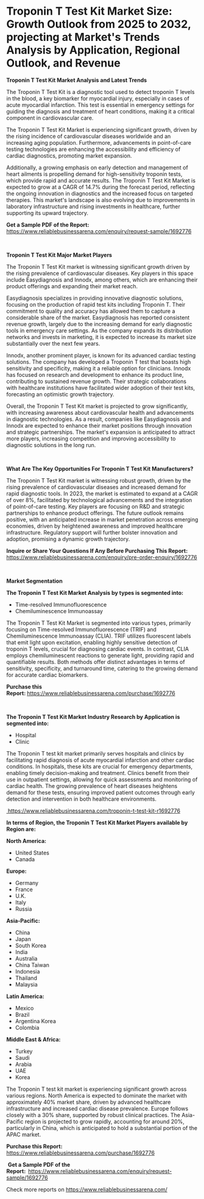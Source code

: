 <p><h1>Troponin T Test Kit Market Size: Growth Outlook from 2025 to 2032, projecting at Market's Trends Analysis by Application, Regional Outlook, and Revenue</h1></p><p><strong>Troponin T Test Kit Market Analysis and Latest Trends</strong></p>
<p><p>The Troponin T Test Kit is a diagnostic tool used to detect troponin T levels in the blood, a key biomarker for myocardial injury, especially in cases of acute myocardial infarction. This test is essential in emergency settings for guiding the diagnosis and treatment of heart conditions, making it a critical component in cardiovascular care.</p><p>The Troponin T Test Kit Market is experiencing significant growth, driven by the rising incidence of cardiovascular diseases worldwide and an increasing aging population. Furthermore, advancements in point-of-care testing technologies are enhancing the accessibility and efficiency of cardiac diagnostics, promoting market expansion. </p><p>Additionally, a growing emphasis on early detection and management of heart ailments is propelling demand for high-sensitivity troponin tests, which provide rapid and accurate results. The Troponin T Test Kit Market is expected to grow at a CAGR of 14.7% during the forecast period, reflecting the ongoing innovation in diagnostics and the increased focus on targeted therapies. This market's landscape is also evolving due to improvements in laboratory infrastructure and rising investments in healthcare, further supporting its upward trajectory.</p></p>
<p><strong>Get a Sample PDF of the Report:&nbsp;</strong> <a href="https://www.reliablebusinessarena.com/enquiry/request-sample/1692776?utm_campaign=3270&utm_medium=2&utm_source=Github&utm_content=ia&utm_term=27032025&utm_id=troponin-t-test-kit">https://www.reliablebusinessarena.com/enquiry/request-sample/1692776</a></p>
<p>&nbsp;</p>
<p><strong>Troponin T Test Kit Major Market Players</strong></p>
<p><p>The Troponin T Test Kit market is witnessing significant growth driven by the rising prevalence of cardiovascular diseases. Key players in this space include Easydiagnosis and Innodx, among others, which are enhancing their product offerings and expanding their market reach.</p><p>Easydiagnosis specializes in providing innovative diagnostic solutions, focusing on the production of rapid test kits including Troponin T. Their commitment to quality and accuracy has allowed them to capture a considerable share of the market. Easydiagnosis has reported consistent revenue growth, largely due to the increasing demand for early diagnostic tools in emergency care settings. As the company expands its distribution networks and invests in marketing, it is expected to increase its market size substantially over the next few years.</p><p>Innodx, another prominent player, is known for its advanced cardiac testing solutions. The company has developed a Troponin T test that boasts high sensitivity and specificity, making it a reliable option for clinicians. Innodx has focused on research and development to enhance its product line, contributing to sustained revenue growth. Their strategic collaborations with healthcare institutions have facilitated wider adoption of their test kits, forecasting an optimistic growth trajectory.</p><p>Overall, the Troponin T Test Kit market is projected to grow significantly, with increasing awareness about cardiovascular health and advancements in diagnostic technologies. As a result, companies like Easydiagnosis and Innodx are expected to enhance their market positions through innovation and strategic partnerships. The market's expansion is anticipated to attract more players, increasing competition and improving accessibility to diagnostic solutions in the long run.</p></p>
<p>&nbsp;</p>
<p><strong>What Are The Key Opportunities For Troponin T Test Kit Manufacturers?</strong></p>
<p><p>The Troponin T Test Kit market is witnessing robust growth, driven by the rising prevalence of cardiovascular diseases and increased demand for rapid diagnostic tools. In 2023, the market is estimated to expand at a CAGR of over 8%, facilitated by technological advancements and the integration of point-of-care testing. Key players are focusing on R&D and strategic partnerships to enhance product offerings. The future outlook remains positive, with an anticipated increase in market penetration across emerging economies, driven by heightened awareness and improved healthcare infrastructure. Regulatory support will further bolster innovation and adoption, promising a dynamic growth trajectory.</p></p>
<p><strong>Inquire or Share Your Questions If Any Before Purchasing This Report:</strong> <a href="https://www.reliablebusinessarena.com/enquiry/pre-order-enquiry/1692776?utm_campaign=3270&utm_medium=2&utm_source=Github&utm_content=ia&utm_term=27032025&utm_id=troponin-t-test-kit">https://www.reliablebusinessarena.com/enquiry/pre-order-enquiry/1692776</a></p>
<p>&nbsp;</p>
<p><strong>Market Segmentation</strong></p>
<p><strong>The Troponin T Test Kit Market Analysis by types is segmented into:</strong></p>
<p><ul><li>Time-resolved Immunofluorescence</li><li>Chemiluminescence Immunoassay</li></ul></p>
<p><p>The Troponin T Test Kit Market is segmented into various types, primarily focusing on Time-resolved Immunofluorescence (TRIF) and Chemiluminescence Immunoassay (CLIA). TRIF utilizes fluorescent labels that emit light upon excitation, enabling highly sensitive detection of troponin T levels, crucial for diagnosing cardiac events. In contrast, CLIA employs chemiluminescent reactions to generate light, providing rapid and quantifiable results. Both methods offer distinct advantages in terms of sensitivity, specificity, and turnaround time, catering to the growing demand for accurate cardiac biomarkers.</p></p>
<p><strong>Purchase this Report:&nbsp;</strong><a href="https://www.reliablebusinessarena.com/purchase/1692776?utm_campaign=3270&utm_medium=2&utm_source=Github&utm_content=ia&utm_term=27032025&utm_id=troponin-t-test-kit">https://www.reliablebusinessarena.com/purchase/1692776</a></p>
<p>&nbsp;</p>
<p><strong>The Troponin T Test Kit Market Industry Research by Application is segmented into:</strong></p>
<p><ul><li>Hospital</li><li>Clinic</li></ul></p>
<p><p>The Troponin T test kit market primarily serves hospitals and clinics by facilitating rapid diagnosis of acute myocardial infarction and other cardiac conditions. In hospitals, these kits are crucial for emergency departments, enabling timely decision-making and treatment. Clinics benefit from their use in outpatient settings, allowing for quick assessments and monitoring of cardiac health. The growing prevalence of heart diseases heightens demand for these tests, ensuring improved patient outcomes through early detection and intervention in both healthcare environments.</p></p>
<p><a href="https://www.reliablebusinessarena.com/troponin-t-test-kit-r1692776?utm_campaign=3270&utm_medium=2&utm_source=Github&utm_content=ia&utm_term=27032025&utm_id=troponin-t-test-kit">&nbsp;https://www.reliablebusinessarena.com/troponin-t-test-kit-r1692776</a></p>
<p><strong>In terms of Region, the Troponin T Test Kit Market Players available by Region are:</strong></p>
<p>
    <p> <strong> North America: </strong>
        <ul>
            <li>United States</li>
            <li>Canada</li>
        </ul>
        </p> 
    <p> <strong> Europe: </strong>
        <ul>
            <li>Germany</li>
            <li>France</li>
            <li>U.K.</li>
            <li>Italy</li>
            <li>Russia</li>
        </ul>
        </p> 
    <p> <strong> Asia-Pacific: </strong>
        <ul>
            <li>China</li>
            <li>Japan</li>
            <li>South Korea</li>
            <li>India</li>
            <li>Australia</li>
            <li>China Taiwan</li>
            <li>Indonesia</li>
            <li>Thailand</li>
            <li>Malaysia</li>
        </ul>
        </p> 
    <p> <strong> Latin America: </strong>
        <ul>
            <li>Mexico</li>
            <li>Brazil</li>
            <li>Argentina Korea</li>
            <li>Colombia</li>
        </ul>
        </p> 
    <p> <strong> Middle East & Africa: </strong>
        <ul>
            <li>Turkey</li>
            <li>Saudi</li>
            <li>Arabia</li>
            <li>UAE</li>
            <li>Korea</li>
        </ul>
    </p>
    </p>
<p><p>The Troponin T test kit market is experiencing significant growth across various regions. North America is expected to dominate the market with approximately 40% market share, driven by advanced healthcare infrastructure and increased cardiac disease prevalence. Europe follows closely with a 30% share, supported by robust clinical practices. The Asia-Pacific region is projected to grow rapidly, accounting for around 20%, particularly in China, which is anticipated to hold a substantial portion of the APAC market.</p></p>
<p><strong>Purchase this Report: </strong><a href="https://www.reliablebusinessarena.com/purchase/1692776?utm_campaign=3270&utm_medium=2&utm_source=Github&utm_content=ia&utm_term=27032025&utm_id=troponin-t-test-kit">https://www.reliablebusinessarena.com/purchase/1692776</a></p>
<p>&nbsp;<strong>Get a Sample PDF of the Report:&nbsp;&nbsp;</strong><a href="https://www.reliablebusinessarena.com/enquiry/request-sample/1692776?utm_campaign=3270&utm_medium=2&utm_source=Github&utm_content=ia&utm_term=27032025&utm_id=troponin-t-test-kit">https://www.reliablebusinessarena.com/enquiry/request-sample/1692776</a></p>
<p><strong></strong></p>
<p>Check more reports on <a href="https://www.reliablebusinessarena.com/?utm_campaign=3270&utm_medium=2&utm_source=Github&utm_content=ia&utm_term=27032025&utm_id=troponin-t-test-kit">https://www.reliablebusinessarena.com/</a></p>